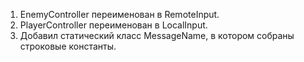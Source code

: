 1. EnemyController переименован в RemoteInput.
2. PlayerController переименован в LocalInput.
3. Добавил статический класс MessageName, в котором собраны строковые константы.
